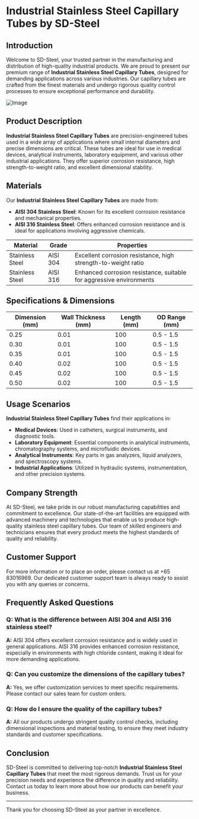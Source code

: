 # Industrial Stainless Steel Capillary Tubes by SD-Steel

## Introduction

Welcome to SD-Steel, your trusted partner in the manufacturing and distribution of high-quality industrial products. We are proud to present our premium range of **Industrial Stainless Steel Capillary Tubes**, designed for demanding applications across various industries. Our capillary tubes are crafted from the finest materials and undergo rigorous quality control processes to ensure exceptional performance and durability.

![Image](https://github.com/user-attachments/assets/2567258e-e124-4816-932d-1809bd27ef0b)

## Product Description

**Industrial Stainless Steel Capillary Tubes** are precision-engineered tubes used in a wide array of applications where small internal diameters and precise dimensions are critical. These tubes are ideal for use in medical devices, analytical instruments, laboratory equipment, and various other industrial applications. They offer superior corrosion resistance, high strength-to-weight ratio, and excellent dimensional stability.

## Materials

Our **Industrial Stainless Steel Capillary Tubes** are made from:

- **AISI 304 Stainless Steel**: Known for its excellent corrosion resistance and mechanical properties.
- **AISI 316 Stainless Steel**: Offers enhanced corrosion resistance and is ideal for applications involving aggressive chemicals.

| Material | Grade | Properties |
|----------|-------|------------|
| Stainless Steel | AISI 304 | Excellent corrosion resistance, high strength-to-weight ratio |
| Stainless Steel | AISI 316 | Enhanced corrosion resistance, suitable for aggressive environments |

## Specifications & Dimensions

| Dimension (mm) | Wall Thickness (mm) | Length (mm) | OD Range (mm) |
|----------------|---------------------|-------------|---------------|
| 0.25           | 0.01                | 100         | 0.5 - 1.5     |
| 0.30           | 0.01                | 100         | 0.5 - 1.5     |
| 0.35           | 0.01                | 100         | 0.5 - 1.5     |
| 0.40           | 0.02                | 100         | 0.5 - 1.5     |
| 0.45           | 0.02                | 100         | 0.5 - 1.5     |
| 0.50           | 0.02                | 100         | 0.5 - 1.5     |

## Usage Scenarios

**Industrial Stainless Steel Capillary Tubes** find their applications in:

- **Medical Devices**: Used in catheters, surgical instruments, and diagnostic tools.
- **Laboratory Equipment**: Essential components in analytical instruments, chromatography systems, and microfluidic devices.
- **Analytical Instruments**: Key parts in gas analyzers, liquid analyzers, and spectroscopy systems.
- **Industrial Applications**: Utilized in hydraulic systems, instrumentation, and other precision systems.

## Company Strength

At SD-Steel, we take pride in our robust manufacturing capabilities and commitment to excellence. Our state-of-the-art facilities are equipped with advanced machinery and technologies that enable us to produce high-quality stainless steel capillary tubes. Our team of skilled engineers and technicians ensures that every product meets the highest standards of quality and reliability.

## Customer Support

For more information or to place an order, please contact us at +65 83016969. Our dedicated customer support team is always ready to assist you with any queries or concerns.

## Frequently Asked Questions

### Q: What is the difference between AISI 304 and AISI 316 stainless steel?
**A:** AISI 304 offers excellent corrosion resistance and is widely used in general applications. AISI 316 provides enhanced corrosion resistance, especially in environments with high chloride content, making it ideal for more demanding applications.

### Q: Can you customize the dimensions of the capillary tubes?
**A:** Yes, we offer customization services to meet specific requirements. Please contact our sales team for custom orders.

### Q: How do I ensure the quality of the capillary tubes?
**A:** All our products undergo stringent quality control checks, including dimensional inspections and material testing, to ensure they meet industry standards and customer specifications.

## Conclusion

SD-Steel is committed to delivering top-notch **Industrial Stainless Steel Capillary Tubes** that meet the most rigorous demands. Trust us for your precision needs and experience the difference in quality and reliability. Contact us today to learn more about how our products can benefit your business.

---

Thank you for choosing SD-Steel as your partner in excellence.